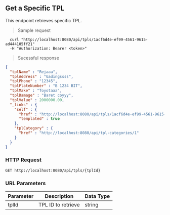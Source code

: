 
## Get a Specific TPL
This endpoint retrieves specific TPL.

> Sample request

```shell
  curl "http://localhost:8080/api/tpls/1acf6d4e-ef99-4561-9615-ad444105ff21"
  -H "Authorization: Bearer <token>"
```

> Sucessful response

```json
{
  "tplName" : "Rejaaa",
  "tplAddress" : "Gadingssss",
  "tplPhone" : "12345",
  "tplPlateNumber" : "B 1234 BIT",
  "tplMake" : "Toyotaaa",
  "tplDamage" : "Baret coyyy",
  "tplValue" : 2000000.00,
  "_links" : {
    "self" : {
      "href" : "http://localhost:8080/api/tpls/1acf6d4e-ef99-4561-9615-ad444105ff21{?projection}",
      "templated" : true
    },
    "tplCategory" : {
      "href" : "http://localhost:8080/api/tpl-categories/1"
    }
  }
}
```

### HTTP Request

`GET http://localhost:8080/api/tpls/{tplId}`

### URL Parameters

Parameter | Description | Data Type
--------- | ----------- | ---------
tplId | TPL ID to retrieve | string